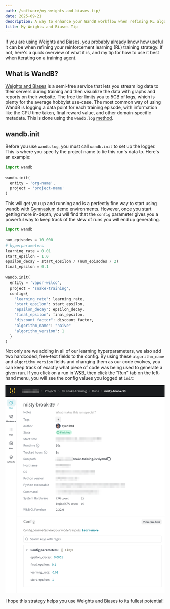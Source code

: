 ```yaml
---
path: /software/my-weights-and-biases-tip/
date: 2025-09-21
description: A way to enhance your WandB workflow when refining RL algorithms.
title: My Weights and Biases Tip
---
```


If you are using Weights and Biases, you probably already know how useful it can be when refining your reinforcement learning (RL) training strategy. If not, here's a quick overview of what it is, and my tip for how to use it best when iterating on a training agent.

## What is WandB?

[Weights and Biases](https://wandb.ai/) is a semi-free service that lets you stream log data to their servers during training and then visualize the data with graphs and reports on their website. The free tier limits you to 5GB of logs, which is plenty for the average hobbyist use-case. The most common way of using WandB is logging a data point for each training episode, with information like the CPU time taken, final reward value, and other domain-specific metadata. This is done using the `wandb.log` [method](https://docs.wandb.ai/guides/track/log/).

## wandb.init

Before you use `wandb.log`, you must call `wandb.init` to set up the logger. This is where you specify the project name to tie this run's data to. Here's an example:

```py
import wandb

wandb.init(
  entity = 'org-name',
  project = 'project-name'
)
```

This will get you up and running and is a perfectly fine way to start using wandb with [Gymnasium](https://gymnasium.farama.org/index.html) demo environments. However, once you start getting more in-depth, you will find that the `config` parameter gives you a powerful way to keep track of the slew of runs you will end up generating.

```py
import wandb

num_episodes = 10_000
# hyperparameters
learning_rate = 0.01
start_epsilon = 1.0
epsilon_decay = start_epsilon / (num_episodes / 2)
final_epsilon = 0.1

wandb.init(
  entity = 'vapor-wilco',
  project = 'snake-training',
  config={
    "learning_rate": learning_rate,
    "start_epsilon": start_epsilon,
    "epsilon_decay": epsilon_decay,
    "final_epsilon": final_epsilon,
    "discount_factor": discount_factor,
    "algorithm_name": "naive"
    "algorithm_version": 1
  }
)
```

Not only are we adding in all of our learning hyperparameters, we also add two hardcoded, free-text fields to the config. By using these `algorithm_name` and `algorithm_version` fields and changing them as our code evolves, you can keep track of exactly what piece of code was being used to generate a given run. If you click on a run in W&B, then click the "Run" tab on the left-hand menu, you will see the config values you logged at `init`:

![configuration parameters example](../../images/software/wandb-run.png)

I hope this strategy helps you use Weights and Biases to its fullest potential!
